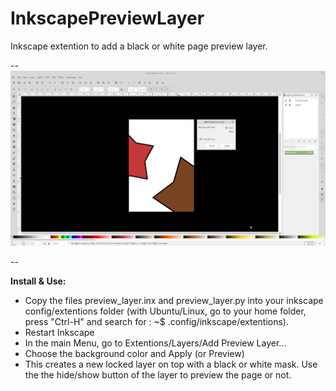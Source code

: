 # InkscapePreviewLayer
Inkscape extention to add a black or white page preview layer.


--
![screenshot](https://raw.githubusercontent.com/sonejostudios/InkscapePreviewLayer/master/PreviewLayer.png "Inkscape Extention Preview Layer")

-- 

__Install & Use:__
* Copy the files preview_layer.inx and preview_layer.py into your inkscape config/extentions folder (with Ubuntu/Linux, go to your home folder, press "Ctrl-H" and search for : ~$ .config/inkscape/extentions).
* Restart Inkscape
* In the main Menu, go to Extentions/Layers/Add Preview Layer...
* Choose the background color and Apply (or Preview)
* This creates a new locked layer on top with a black or white mask. Use the the hide/show button of the layer to preview the page or not.

